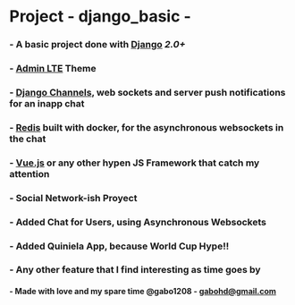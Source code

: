 # Project - django_basic -
### - A basic project done with [Django](https://www.djangoproject.com/) *2.0+*

### - [Admin LTE](https://github.com/almasaeed2010/AdminLTE) Theme 

### - [Django Channels](https://channels.readthedocs.io/en/latest/), web sockets and server push notifications for an inapp chat

### - [Redis](https://channels.readthedocs.io/en/latest/) built with docker, for the asynchronous websockets in the chat

### - [Vue.js](https://vuejs.org/) or any other hypen JS Framework that catch my attention

### - Social Network-ish Proyect

### - Added Chat for Users, using Asynchronous Websockets

### - Added Quiniela App, because World Cup Hype!!

### - Any other feature that I find interesting as time goes by

#### - Made with love and my spare time @gabo1208 - gabohd@gmail.com
